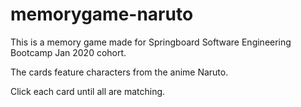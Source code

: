 # memorygame-naruto

This is a memory game made for Springboard Software Engineering Bootcamp Jan 2020 cohort.

The cards feature characters from the anime Naruto.

Click each card until all are matching.
